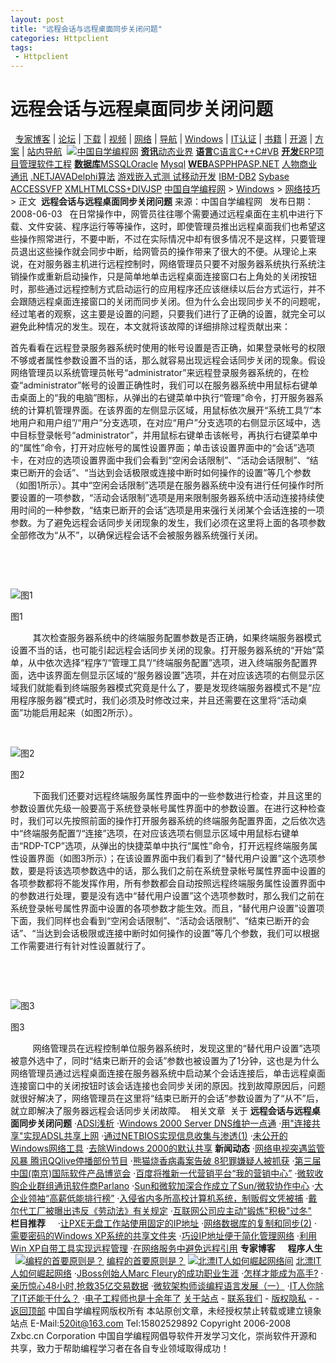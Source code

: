 ```yaml
---
layout: post
title: "远程会话与远程桌面同步关闭问题"
categories: Httpclient
tags: 
 - Httpclient
--- 
```


# 远程会话与远程桌面同步关闭问题

  [专家博客](http://blog.zxbc.cn/) | [论坛](http://bbs.zxbc.cn/) | [下载](http://down.zxbc.cn/) | [视频](http://sp.zxbc.cn/) | [网络](http://www.zxbc.cn/html/network/) | [导航](http://dh.zxbc.cn/) | [Windows](http://www.zxbc.cn/html/windows/) | [IT认证](http://www.zxbc.cn/html/itrz/) | [书籍](http://down.zxbc.cn/shuji/) | [开源](http://www.zxbc.cn/opensource/) | [方案](http://www.zxbc.cn/Solutions/) | [站内导航](http://www.zxbc.cn/html/wzdh/) [![]()](http://www.zxbc.cn/plus/rssmap.html) [![中国自学编程网]()](http://www.zxbc.cn/) [**资讯**](http://www.zxbc.cn/html/news/)[动态](http://www.zxbc.cn/html/news/cmsnews/)[业界](http://www.zxbc.cn/html/ITnews/)  [**语言**](http://www.zxbc.cn/html/kfyy/ "编程语言")[C语言](http://www.zxbc.cn/html/Csutdy/)[C++](http://www.zxbc.cn/html/cjj/)[C#](http://www.zxbc.cn/html/cshorp/)[VB](http://www.zxbc.cn/html/vb/)  [**开发**](http://www.zxbc.cn/html/rjkf/)[ERP](http://www.zxbc.cn/html/erp/)[项目管理](http://www.zxbc.cn/html/pm/)[软件工程](http://www.zxbc.cn/html/rjgc/)  [**数据库**](http://www.zxbc.cn/html/sjk/)[MSSQL](http://www.zxbc.cn/html/SQLServer/)[Oracle](http://www.zxbc.cn/html/Oracle/) [Mysql](http://www.zxbc.cn/html/MySQL/)  [**WEB**](http://www.zxbc.cn/html/webkaifa/)[ASP](http://www.zxbc.cn/html/article/)[PHP](http://www.zxbc.cn/html/PHP/)[ASP.NET](http://www.zxbc.cn/html/aspnet/) [人物](http://www.zxbc.cn/html/renwu/)[商业](http://www.zxbc.cn/html/sydt/)[通讯](http://www.zxbc.cn/html/tongxun/) [.NET](http://www.zxbc.cn/html/dnet/)[JAVA](http://www.zxbc.cn/html/java/)[Delphi](http://www.zxbc.cn/html/DELPHI/)[算法](http://www.zxbc.cn/html/sf/) [游戏](http://www.zxbc.cn/html/yxkf/)[嵌入式](http://www.zxbc.cn/html/qrskf/)[测 试](http://www.zxbc.cn/html/yyzh/)[移动开发](http://www.zxbc.cn/html/3gwl/) [IBM-DB2](http://www.zxbc.cn/html/DB2/) [Sybase](http://www.zxbc.cn/html/Sybase/) [ACCESS](http://www.zxbc.cn/html/Access/)[VFP](http://www.zxbc.cn/html/VFP/) [XML](http://www.zxbc.cn/html/xml/)[HTML](http://www.zxbc.cn/html/HEML/)[CSS+DIV](http://www.zxbc.cn/html/article/webprog/)[JSP](http://www.zxbc.cn/html/jsp2/)  [中国自学编程网](http://www.zxbc.cn/) > [Windows](http://www.zxbc.cn/html/Windows/) > [网络技巧](http://www.zxbc.cn/html/oswl/) > 正文 ![]()   []() **远程会话与远程桌面同步关闭问题** 来源：中国自学编程网   发布日期：2008-06-03   在日常操作中，网管员往往哪个需要通过远程桌面在主机中进行下载、文件安装、程序运行等等操作，这时，即使管理员推出远程桌面我们也希望这些操作照常进行，不要中断，不过在实际情况中却有很多情况不是这样，只要管理员退出这些操作就会同步中断，给网管员的操作带来了很大的不便。从理论上来说，在对服务器主机进行远程控制时，网络管理员只要不对服务器系统执行系统注销操作或重新启动操作，只是简单地单击远程桌面连接窗口右上角处的关闭按钮时，那些通过远程控制方式启动运行的应用程序还应该继续以后台方式运行，并不会跟随远程桌面连接窗口的关闭而同步关闭。但为什么会出现同步关不的问题呢，经过笔者的观察，这主要是设置的问题，只要我们进行了正确的设置，就完全可以避免此种情况的发生。现在，本文就将该故障的详细排除过程贡献出来：

首先看看在远程登录服务器系统时使用的帐号设置是否正确，如果登录帐号的权限不够或者属性参数设置不当的话，那么就容易出现远程会话同步关闭的现象。假设网络管理员以系统管理员帐号“administrator”来远程登录服务器系统的，在检查“administrator”帐号的设置正确性时，我们可以在服务器系统中用鼠标右键单击桌面上的“我的电脑”图标，从弹出的右键菜单中执行“管理”命令，打开服务器系统的计算机管理界面。在该界面的左侧显示区域，用鼠标依次展开“系统工具”/“本地用户和用户组”/“用户”分支选项，在对应“用户”分支选项的右侧显示区域中，选中目标登录帐号“administrator”，并用鼠标右键单击该帐号，再执行右键菜单中的“属性”命令，打开对应帐号的属性设置界面；单击该设置界面中的“会话”选项卡，在对应的选项设置界面中我们会看到“空闲会话限制”、“活动会话限制”、“结束已断开的会话”、“当达到会话极限或连接中断时如何操作的设置”等几个参数（如图1所示）。其中“空闲会话限制”选项是在服务器系统中没有进行任何操作时所要设置的一项参数，“活动会话限制”选项是用来限制服务器系统中活动连接持续使用时间的一种参数，“结束已断开的会话”选项是用来强行关闭某个会话连接的一项参数。为了避免远程会话同步关闭现象的发生，我们必须在这里将上面的各项参数全部修改为“从不”，以确保远程会话不会被服务器系统强行关闭。

 

   

![图1]( "图1")

图1

    
    其次检查服务器系统中的终端服务配置参数是否正确，如果终端服务器模式设置不当的话，也可能引起远程会话同步关闭的现象。打开服务器系统的“开始”菜单，从中依次选择“程序”/“管理工具”/“终端服务配置”选项，进入终端服务配置界面，选中该界面左侧显示区域的“服务器设置”选项，并在对应该选项的右侧显示区域我们就能看到终端服务器模式究竟是什么了，要是发现终端服务器模式不是“应用程序服务器”模式时，我们必须及时修改过来，并且还需要在这里将“活动桌面”功能启用起来（如图2所示）。
   

   

![图2]( "图2")

图2

    
    下面我们还要对远程终端服务属性界面中的一些参数进行检查，并且这里的参数设置优先级一般要高于系统登录帐号属性界面中的参数设置。在进行这种检查时，我们可以先按照前面的操作打开服务器系统的终端服务配置界面，之后依次选中“终端服务配置”/“连接”选项，在对应该选项右侧显示区域中用鼠标右键单击“RDP-TCP”选项，从弹出的快捷菜单中执行“属性”命令，打开远程终端服务属性设置界面（如图3所示）；在该设置界面中我们看到了“替代用户设置”这个选项参数，要是将该选项参数选中的话，那么我们之前在系统登录帐号属性界面中设置的各项参数都将不能发挥作用，所有参数都会自动按照远程终端服务属性设置界面中的参数进行处理，要是没有选中“替代用户设置”这个选项参数时，那么我们之前在系统登录帐号属性界面中设置的各项参数才能生效。而且，“替代用户设置”设置项下面，我们同样也会看到“空闲会话限制”、“活动会话限制”、“结束已断开的会话”、“当达到会话极限或连接中断时如何操作的设置”等几个参数，我们可以根据工作需要进行有针对性设置就行了。

 

   

![图3]( "图3")

图3

    
    网络管理员在远程控制单位服务器系统时，发现这里的“替代用户设置”选项被意外选中了，同时“结束已断开的会话”参数也被设置为了1分钟，这也是为什么网络管理员通过远程桌面连接在服务器系统中启动某个会话连接后，单击远程桌面连接窗口中的关闭按钮时该会话连接也会同步关闭的原因。找到故障原因后，问题就很好解决了，网络管理员在这里将“结束已断开的会话”参数设置为了“从不”后，就立即解决了服务器远程会话同步关闭故障。  ![]() 相关文章  关于 **远程会话与远程桌面同步关闭问题** ·[ADSl浅析](http://www.zxbc.cn/html/20080530/51611.html)
·[Windows 2000 Server DNS维护一点通](http://www.zxbc.cn/html/20080530/51701.html)
·[用"连接共享"实现ADSL共享上网](http://www.zxbc.cn/html/20080530/51959.html)
·[通过NETBIOS实现信息收集与渗透(1)](http://www.zxbc.cn/html/20080530/51612.html)
·[未公开的Windows网络工具](http://www.zxbc.cn/html/20080530/51636.html)
·[去除Windows 2000的默认共享](http://www.zxbc.cn/html/20080530/51991.html) **新闻动态** ·[网络电视突遇监管风暴 腾讯QQlive停播部份节目](http://www.zxbc.cn/html/20070419/1254.html)
 ·[熊猫烧香病毒案告破 8犯罪嫌疑人被抓获](http://www.zxbc.cn/html/20070419/1111.html) ·[第三届中国(南京)国际软件产品博览会](http://www.zxbc.cn/html/20070616/22989.html)
 ·[百度将推新一代营销平台“我的营销中心”](http://www.zxbc.cn/html/20080527/51220.html) ·[微软收购企业群组通讯软件商Parlano](http://www.zxbc.cn/html/20070903/26868.html)
 ·[Sun和微软加深合作成立了Sun/微软协作中心](http://www.zxbc.cn/html/20080311/32227.html) ·[大企业领袖“高薪低能排行榜”](http://www.zxbc.cn/html/20070510/16550.html)
 ·[入侵省内多所高校计算机系统，制贩假文凭被捕](http://www.zxbc.cn/html/20070913/26946.html) ·[戴尔代工厂被曝出违反《劳动法》有关规定](http://www.zxbc.cn/html/20071127/29814.html)
 ·[互联网公司应主动"锻炼"积极"过冬"](http://www.zxbc.cn/html/20081121/68047.html)   **栏目推荐**   ![]() ![]() ·[让PXE无盘工作站使用固定的IP地址](http://www.zxbc.cn/html/20080530/51542.html)
·[网络数据库的复制和同步(2)](http://www.zxbc.cn/html/20080530/51569.html)
·[需要密码的Windows XP系统的共享文件夹](http://www.zxbc.cn/html/20080530/51974.html)
·[巧设IP地址便于简化管理网络](http://www.zxbc.cn/html/20081112/67722.html)
·[利用Win XP自带工具实现远程管理](http://www.zxbc.cn/html/20080530/51891.html)
·[在网络服务中避免远程引用](http://www.zxbc.cn/html/20080530/51768.html)   **专家博客**   ![]() ![]() **程序人生**   [![编程的首要原则是？]()](http://www.zxbc.cn/html/20090524/71367.html) [编程的首要原则是？](http://www.zxbc.cn/html/20090524/71367.html) [![北漂IT人如何崛起网络间]()](http://www.zxbc.cn/html/20080829/64957.html) [北漂IT人如何崛起网络](http://www.zxbc.cn/html/20080829/64957.html) ·[JBoss创始人Marc Fleury的成功职业生涯](http://www.zxbc.cn/html/20070511/16558.html)
·[怎样才能成为高手?](http://www.zxbc.cn/html/20080813/64330.html)
·[亲历惊心48小时,抢救35亿交易数据](http://www.zxbc.cn/html/20081225/69262.html)
·[微软架构师谈编程语言发展（一）](http://www.zxbc.cn/html/20070804/25703.html)
·[IT人你除了IT还能干什么？](http://www.zxbc.cn/html/20070519/20020.html)
·[电子工程师也是十余年了](http://www.zxbc.cn/html/20070521/20077.html) [关于站点](http://www.zxbc.cn/html/gyzd/) - [联系我们](http://www.zxbc.cn/html/gywm/) - [版权隐私](http://www.zxbc.cn/html/bqys/) -  - [返回顶部](http://www.zxbc.cn/html/20080603/56461.html#top)  中国自学编程网版权所有 本站原创文章，未经授权禁止转载或建立镜象站点 E-Mail:520it@163.com Tel:15802529892 Copyright 2006-2008 Zxbc.cn Corporation 中国自学编程网倡导软件开发学习文化，崇尚软件开源和共享，致力于帮助编程学习者在各自专业领域取得成功！
